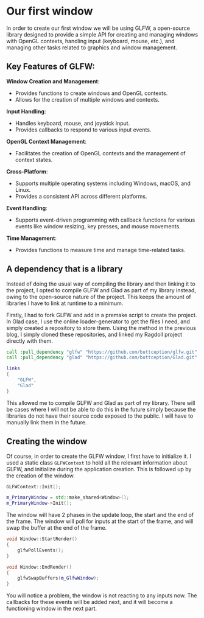 # Our first window
In order to create our first window we will be using GLFW, a open-source library designed to provide a simple API for creating and managing windows with OpenGL contexts, handling input (keyboard, mouse, etc.), and managing other tasks related to graphics and window management.

## Key Features of GLFW:
**Window Creation and Management**:
- Provides functions to create windows and OpenGL contexts.
- Allows for the creation of multiple windows and contexts.

**Input Handling**:

- Handles keyboard, mouse, and joystick input.
- Provides callbacks to respond to various input events.

**OpenGL Context Management**:

- Facilitates the creation of OpenGL contexts and the management of context states.

**Cross-Platform**:

- Supports multiple operating systems including Windows, macOS, and Linux.
- Provides a consistent API across different platforms.

**Event Handling**:

- Supports event-driven programming with callback functions for various events like window resizing, key presses, and mouse movements.

**Time Management**:

- Provides functions to measure time and manage time-related tasks.

## A dependency that is a library
Instead of doing the usual way of compiling the library and then linking it to the project, I opted to compile GLFW and Glad as part of my library instead, owing to the open-source nature of the project. This keeps the amount of libraries I have to link at runtime to a minimum.

Firstly, I had to fork GLFW and add in a premake script to create the project. In Glad case, I use the online loader-generator to get the files I need, and simply created a repository to store them. Using the method in the previous blog, I simply cloned these repositories, and linked my Ragdoll project directly with them.
```bat 
call :pull_dependency "glfw" "https://github.com/buttception/glfw.git"
call :pull_dependency "glad" "https://github.com/buttception/Glad.git"
```
```lua
links
{
    "GLFW",
    "Glad"
}
```
This allowed me to compile GLFW and Glad as part of my library. There will be cases where I will not be able to do this in the future simply because the libraries do not have their source code exposed to the public. I will have to manually link them in the future.

## Creating the window
Of course, in order to create the GLFW window, I first have to initialize it. I used a static class ```GLFWContext``` to hold all the relevant information about GLFW, and initialize during the application creation. This is followed up by the creation of the window.
```cpp
GLFWContext::Init();

m_PrimaryWindow = std::make_shared<Window>();
m_PrimaryWindow->Init();
```
The window will have 2 phases in the update loop, the start and the end of the frame. The window will poll for inputs at the start of the frame, and will swap the buffer at the end of the frame.
```cpp
void Window::StartRender()
{
    glfwPollEvents();
}

void Window::EndRender()
{
    glfwSwapBuffers(m_GlfwWindow);
}
```
You will notice a problem, the window is not reacting to any inputs now. The callbacks for these events will be added next, and it will become a functioning window in the next part.